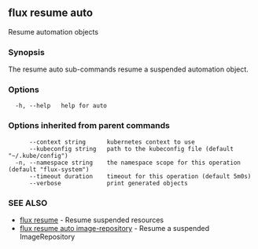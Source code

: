 ## flux resume auto

Resume automation objects

### Synopsis

The resume auto sub-commands resume a suspended automation object.

### Options

```
  -h, --help   help for auto
```

### Options inherited from parent commands

```
      --context string      kubernetes context to use
      --kubeconfig string   path to the kubeconfig file (default "~/.kube/config")
  -n, --namespace string    the namespace scope for this operation (default "flux-system")
      --timeout duration    timeout for this operation (default 5m0s)
      --verbose             print generated objects
```

### SEE ALSO

* [flux resume](flux_resume.md)	 - Resume suspended resources
* [flux resume auto image-repository](flux_resume_auto_image-repository.md)	 - Resume a suspended ImageRepository

